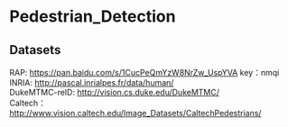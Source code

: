 # Pedestrian_Detection
## Datasets
RAP: https://pan.baidu.com/s/1CucPeQmYzW8NrZw_UspYVA    key：nmqi <br>
INRIA: http://pascal.inrialpes.fr/data/human/ <br>
DukeMTMC-reID: http://vision.cs.duke.edu/DukeMTMC/ <br>
Caltech： http://www.vision.caltech.edu/Image_Datasets/CaltechPedestrians/ <br>
